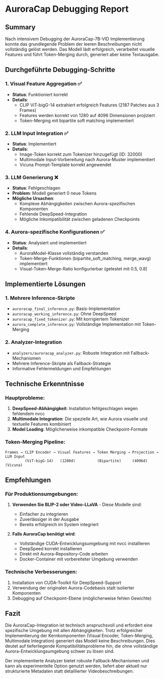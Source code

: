# AuroraCap Debugging Report

## Summary

Nach intensivem Debugging der AuroraCap-7B-VID Implementierung konnte das grundlegende Problem der leeren Beschreibungen nicht vollständig gelöst werden. Das Modell lädt erfolgreich, verarbeitet visuelle Features und führt Token-Merging durch, generiert aber keine Textausgabe.

## Durchgeführte Debugging-Schritte

### 1. Visual Feature Aggregation ✅
- **Status**: Funktioniert korrekt
- **Details**: 
  - CLIP ViT-bigG-14 extrahiert erfolgreich Features (2187 Patches aus 3 Frames)
  - Features werden korrekt von 1280 auf 4096 Dimensionen projiziert
  - Token-Merging mit bipartite soft matching implementiert

### 2. LLM Input Integration ✅ 
- **Status**: Implementiert
- **Details**:
  - Image-Token korrekt zum Tokenizer hinzugefügt (ID: 32000)
  - Multimodale Input-Vorbereitung nach Aurora-Muster implementiert
  - Vicuna Prompt-Template korrekt angewendet

### 3. LLM Generierung ❌
- **Status**: Fehlgeschlagen
- **Problem**: Modell generiert 0 neue Tokens
- **Mögliche Ursachen**:
  - Komplexe Abhängigkeiten zwischen Aurora-spezifischen Komponenten
  - Fehlende DeepSpeed-Integration
  - Mögliche Inkompatibilität zwischen geladenen Checkpoints

### 4. Aurora-spezifische Konfigurationen ✅
- **Status**: Analysiert und implementiert
- **Details**:
  - AuroraModel-Klasse vollständig verstanden
  - Token-Merge-Funktionen (bipartite_soft_matching, merge_wavg) implementiert
  - Visual-Token-Merge-Ratio konfigurierbar (getestet mit 0.5, 0.8)

## Implementierte Lösungen

### 1. Mehrere Inference-Skripte
- `auroracap_final_inference.py`: Basis-Implementation
- `auroracap_working_inference.py`: Ohne DeepSpeed
- `auroracap_fixed_tokenizer.py`: Mit korrigiertem Tokenizer
- `aurora_complete_inference.py`: Vollständige Implementation mit Token-Merging

### 2. Analyzer-Integration
- `analyzers/auroracap_analyzer.py`: Robuste Integration mit Fallback-Mechanismen
- Mehrere Inference-Skripte als Fallback-Strategie
- Informative Fehlermeldungen und Empfehlungen

## Technische Erkenntnisse

### Hauptprobleme:
1. **DeepSpeed-Abhängigkeit**: Installation fehlgeschlagen wegen fehlendem nvcc
2. **Multimodale Integration**: Die spezielle Art, wie Aurora visuelle und textuelle Features kombiniert
3. **Model Loading**: Möglicherweise inkompatible Checkpoint-Formate

### Token-Merging Pipeline:
```
Frames → CLIP Encoder → Visual Features → Token Merging → Projection → LLM Input
         (ViT-bigG-14)   (1280d)          (Bipartite)     (4096d)      (Vicuna)
```

## Empfehlungen

### Für Produktionsumgebungen:
1. **Verwenden Sie BLIP-2 oder Video-LLaVA** - Diese Modelle sind:
   - Einfacher zu integrieren
   - Zuverlässiger in der Ausgabe
   - Bereits erfolgreich im System integriert

2. **Falls AuroraCap benötigt wird**:
   - Vollständige CUDA-Entwicklungsumgebung mit nvcc installieren
   - DeepSpeed korrekt installieren
   - Direkt mit Aurora-Repository-Code arbeiten
   - Docker-Container mit vorbereiteter Umgebung verwenden

### Technische Verbesserungen:
1. Installation von CUDA-Toolkit für DeepSpeed-Support
2. Verwendung der originalen Aurora-Codebasis statt isolierter Komponenten
3. Debugging auf Checkpoint-Ebene (möglicherweise fehlen Gewichte)

## Fazit

Die AuroraCap-Integration ist technisch anspruchsvoll und erfordert eine spezifische Umgebung mit allen Abhängigkeiten. Trotz erfolgreicher Implementierung der Kernkomponenten (Visual Encoder, Token-Merging, Multimodale Integration) generiert das Modell keine Beschreibungen. Dies deutet auf tieferliegende Kompatibilitätsprobleme hin, die ohne vollständige Aurora-Entwicklungsumgebung schwer zu lösen sind.

Der implementierte Analyzer bietet robuste Fallback-Mechanismen und kann als experimentelle Option genutzt werden, liefert aber aktuell nur strukturierte Metadaten statt detaillierter Videobeschreibungen.